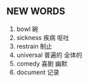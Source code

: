 ## NEW WORDS

1. bowl 碗
2. sickness 疾病 呕吐
3. restrain 制止
4. universal 普遍的 全体的
5. comedy 喜剧 幽默
6. document 记录
